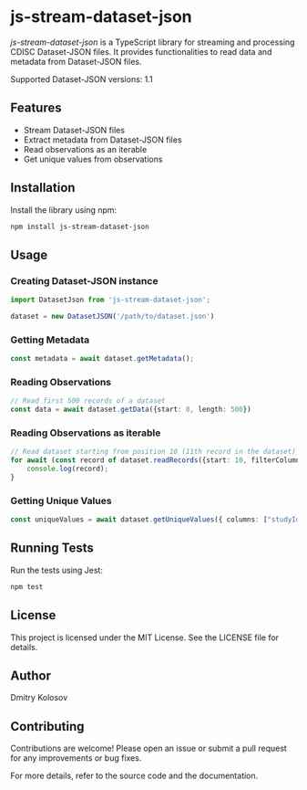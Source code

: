# js-stream-dataset-json
*js-stream-dataset-json* is a TypeScript library for streaming and processing CDISC Dataset-JSON files. It provides functionalities to read data and metadata from Dataset-JSON files.

Supported Dataset-JSON versions: 1.1

## Features
* Stream Dataset-JSON files
* Extract metadata from Dataset-JSON files
* Read observations as an iterable
* Get unique values from observations

## Installation
Install the library using npm:

```sh
npm install js-stream-dataset-json
```

## Usage
### Creating Dataset-JSON instance
```TypeScript
import DatasetJson from 'js-stream-dataset-json';

dataset = new DatasetJSON('/path/to/dataset.json')
```
### Getting Metadata
```TypeScript
const metadata = await dataset.getMetadata();
```
### Reading Observations
```TypeScript
// Read first 500 records of a dataset
const data = await dataset.getData({start: 0, length: 500})
```

### Reading Observations as iterable
```TypeScript
// Read dataset starting from position 10 (11th record in the dataset)
for await (const record of dataset.readRecords({start: 10, filterColumns: ["studyId", "uSubjId"], type: "object"})) {
    console.log(record);
}
```

### Getting Unique Values
```TypeScript
const uniqueValues = await dataset.getUniqueValues({ columns: ["studyId", "uSubjId"], limit: 100 });
```
## Running Tests
Run the tests using Jest:
```sh
npm test
```

## License
This project is licensed under the MIT License. See the LICENSE file for details.

## Author
Dmitry Kolosov

## Contributing
Contributions are welcome! Please open an issue or submit a pull request for any improvements or bug fixes.

For more details, refer to the source code and the documentation.